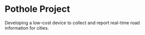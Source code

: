 # Pothole Project
Developing a low-cost device to collect and report real-time road information for cities. 

